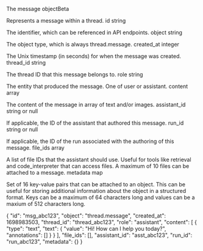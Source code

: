The message objectBeta

Represents a message within a thread.
id
string

The identifier, which can be referenced in API endpoints.
object
string

The object type, which is always thread.message.
created_at
integer

The Unix timestamp (in seconds) for when the message was created.
thread_id
string

The thread ID that this message belongs to.
role
string

The entity that produced the message. One of user or assistant.
content
array

The content of the message in array of text and/or images.
assistant_id
string or null

If applicable, the ID of the assistant that authored this message.
run_id
string or null

If applicable, the ID of the run associated with the authoring of this message.
file_ids
array

A list of file IDs that the assistant should use. Useful for tools like retrieval and code_interpreter that can access files. A maximum of 10 files can be attached to a message.
metadata
map

Set of 16 key-value pairs that can be attached to an object. This can be useful for storing additional information about the object in a structured format. Keys can be a maximum of 64 characters long and values can be a maxium of 512 characters long.


{
  "id": "msg_abc123",
  "object": "thread.message",
  "created_at": 1698983503,
  "thread_id": "thread_abc123",
  "role": "assistant",
  "content": [
    {
      "type": "text",
      "text": {
        "value": "Hi! How can I help you today?",
        "annotations": []
      }
    }
  ],
  "file_ids": [],
  "assistant_id": "asst_abc123",
  "run_id": "run_abc123",
  "metadata": {}
}
